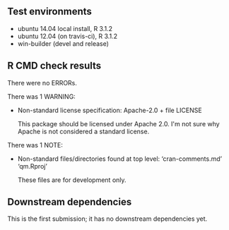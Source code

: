 ## Test environments
* ubuntu 14.04 local install, R 3.1.2
* ubuntu 12.04 (on travis-ci), R 3.1.2
* win-builder (devel and release)


## R CMD check results
There were no ERRORs.

There was 1 WARNING:

* Non-standard license specification:
    Apache-2.0 + file LICENSE

  This package should be licensed under Apache 2.0. I'm not sure why Apache is
  not considered a standard license.

There was 1 NOTE:

* Non-standard files/directories found at top level:
    ‘cran-comments.md’ ‘qm.Rproj’

  These files are for development only.


## Downstream dependencies
This is the first submission; it has no downstream dependencies yet.

